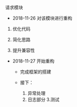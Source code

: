 请求模块

- 2018-11-26 对该模块进行重构

1. 优化代码

2. 简化思路

3. 提升兼容性

- 2018-11-27 开始重构
    
    - 完成框架的搭建
    
    - 接下：
        
        1. 异常处理
        2. 日志部分
        3.测试